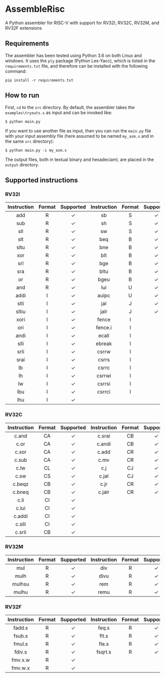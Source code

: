 # AssembleRisc
A Python assembler for RISC-V with support for RV32I, RV32C, RV32M, and RV32F extensions


## Requirements
The assembler has been tested using Python 3.6 on both Linux and windows. It uses the `ply` package (Python Lex-Yacc), which is listed in the `requirements.txt` file, and therefore can be installed with the following command:

`pip install -r requirements.txt`

## How to run
First, `cd` to the `src` directory. By default, the assembler takes the `examples\tryouts.s` as input and can be invoked like:

    $ python main.py

If you want to use another file as input, then you can run the `main.py` file with your input assembly file (here assumed to be named `my_asm.s` and in the same `src` directory):

    $ python main.py -i my_asm.s

The output files, both in textual binary and hexadeciaml, are placed in the `output` directory.


## Supported instructions
### RV32I
| Instruction | Format | Supported | Instruction | Format | Supported | 
|:-----------:|:------:|:---------:|:-----------:|:------:|:---------:|
|     add     |   R    |  &check;  |     sb      |   S    |  &check;  |
|     sub     |   R    |  &check;  |     sh      |   S    |  &check;  |
|     sll     |   R    |  &check;  |     sw      |   S    |  &check;  |
|     slt     |   R    |  &check;  |     beq     |   B    |  &check;  |
|    sltu     |   R    |  &check;  |     bne     |   B    |  &check;  |
|     xor     |   R    |  &check;  |     blt     |   B    |  &check;  |   
|     srl     |   R    |  &check;  |     bge     |   B    |  &check;  |   
|     sra     |   R    |  &check;  |    bltu     |   B    |  &check;  |   
|     or      |   R    |  &check;  |    bgeu     |   B    |  &check;  | 
|     and     |   R    |  &check;  |     lui     |   U    |  &check;  | 
|    addi     |   I    |  &check;  |    auipc    |   U    |  &check;  | 
|    slti     |   I    |  &check;  |     jal     |   J    |  &check;  | 
|    sltiu    |   I    |  &check;  |    jalr     |   J    |  &check;  | 
|    xori     |   I    |  &check;  |    fence    |   I    |    |   
|     ori     |   I    |  &check;  |   fence.i   |   I    |    | 
|    andi     |   I    |  &check;  |    ecall    |   I    |    |  
|    slli     |   I    |  &check;  |   ebreak    |   I    |    |  
|    srli     |   I    |  &check;  |    csrrw    |   I    |    |  
|    srai     |   I    |  &check;  |    csrrs    |   I    |    | 
|     lb      |   I    |  &check;  |    csrrc    |   I    |    | 
|     lh      |   I    |  &check;  |   csrrwi    |   I    |    | 
|     lw      |   I    |  &check;  |   csrrsi    |   I    |    | 
|     lbu     |   I    |  &check;  |   csrrci    |   I    |    | 
|     lhu     |   I    |  &check;  |   

### RV32C
| Instruction | Format | Supported | Instruction | Format | Supported | 
|:-----------:|:------:|:---------:|:-----------:|:------:|:---------:|
|    c.and    |   CA   |  &check;  |   c.srai    |   CB   |  &check;  |
|    c.or     |   CA   |  &check;  |   c.andi    |   CB   |  &check;  |
|    c.xor    |   CA   |  &check;  |    c.add    |   CR   |  &check;  |
|    c.sub    |   CA   |  &check;  |    c.mv     |   CR   |  &check;  |
|    c.lw     |   CL   |  &check;  |     c.j     |   CJ   |  &check;  |
|    c.sw     |   CS   |  &check;  |    c.jal    |   CJ   |  &check;  |
|   c.beqz    |   CB   |  &check;  |    c.jr     |   CR   |  &check;  | 
|   c.bneq    |   CB   |  &check;  |   c.jalr    |   CR   |  &check;  | 
|    c.li     |   CI   |  &check;  | 
|    c.lui    |   CI   |  &check;  | 
|   c.addi    |   CI   |  &check;  | 
|   c.slli    |   CI   |  &check;  | 
|   c.srli    |   CB   |  &check;  |

### RV32M
| Instruction | Format | Supported | Instruction | Format | Supported | 
|:-----------:|:------:|:---------:|:-----------:|:------:|:---------:|
|     mul     |   R    |  &check;  |     div     |   R    |  &check;  |
|    mulh     |   R    |  &check;  |    divu     |   R    |  &check;  |
|   mulhsu    |   R    |  &check;  |     rem     |   R    |  &check;  |
|    mulhu    |   R    |  &check;  |    remu     |   R    |  &check;  |

### RV32F
| Instruction | Format | Supported | Instruction | Format | Supported | 
|:-----------:|:------:|:---------:|:-----------:|:------:|:---------:|
|   fadd.s    |   R    |  &check;  |    feq.s    |   R    |  &check;  |
|   fsub.s    |   R    |  &check;  |    flt.s    |   R    |  &check;  |    
|   fmul.s    |   R    |  &check;  |    fle.s    |   R    |  &check;  |    
|   fdiv.s    |   R    |  &check;  |   fsqrt.s   |   R    |  &check;  | 
|   fmv.x.w   |   R    |  &check;  | 
|   fmv.w.x   |   R    |  &check;  | 
